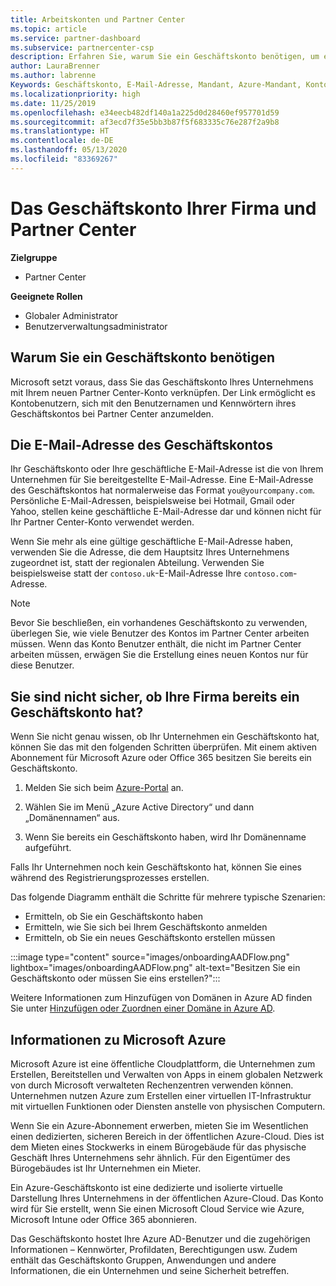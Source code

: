 ```yaml
---
title: Arbeitskonten und Partner Center
ms.topic: article
ms.service: partner-dashboard
ms.subservice: partnercenter-csp
description: Erfahren Sie, warum Sie ein Geschäftskonto benötigen, um ein Partner Center-Konto zu erstellen. Überprüfen Sie, ob Sie bereits über ein Geschäftskonto verfügen.
author: LauraBrenner
ms.author: labrenne
Keywords: Geschäftskonto, E-Mail-Adresse, Mandant, Azure-Mandant, Konto erstellen, Domänenname
ms.localizationpriority: high
ms.date: 11/25/2019
ms.openlocfilehash: e34eecb482df140a1a225d0d28460ef957701d59
ms.sourcegitcommit: af3ecd7f35e5bb3b87f5f683335c76e287f2a9b8
ms.translationtype: HT
ms.contentlocale: de-DE
ms.lasthandoff: 05/13/2020
ms.locfileid: "83369267"
---
```

# <a name="your-company-work-account-and-partner-center"></a>Das Geschäftskonto Ihrer Firma und Partner Center  

**Zielgruppe**

- Partner Center

**Geeignete Rollen**

- Globaler Administrator
- Benutzerverwaltungsadministrator

## <a name="why-you-need-a-work-account"></a>Warum Sie ein Geschäftskonto benötigen

Microsoft setzt voraus, dass Sie das Geschäftskonto Ihres Unternehmens mit Ihrem neuen Partner Center-Konto verknüpfen. Der Link ermöglicht es Kontobenutzern, sich mit den Benutzernamen und Kennwörtern ihres Geschäftskontos bei Partner Center anzumelden.

## <a name="the-work-account-email-address"></a>Die E-Mail-Adresse des Geschäftskontos

Ihr Geschäftskonto oder Ihre geschäftliche E-Mail-Adresse ist die von Ihrem Unternehmen für Sie bereitgestellte E-Mail-Adresse. Eine E-Mail-Adresse des Geschäftskontos hat normalerweise das Format `you@yourcompany.com`. Persönliche E-Mail-Adressen, beispielsweise bei Hotmail, Gmail oder Yahoo, stellen keine geschäftliche E-Mail-Adresse dar und können nicht für Ihr Partner Center-Konto verwendet werden.

Wenn Sie mehr als eine gültige geschäftliche E-Mail-Adresse haben, verwenden Sie die Adresse, die dem Hauptsitz Ihres Unternehmens zugeordnet ist, statt der regionalen Abteilung. Verwenden Sie beispielsweise statt der `contoso.uk`-E-Mail-Adresse Ihre `contoso.com`-Adresse.

> [!NOTE]  
> Bevor Sie beschließen, ein vorhandenes Geschäftskonto zu verwenden, überlegen Sie, wie viele Benutzer des Kontos im Partner Center arbeiten müssen. Wenn das Konto Benutzer enthält, die nicht im Partner Center arbeiten müssen, erwägen Sie die Erstellung eines neuen Kontos nur für diese Benutzer.

## <a name="not-sure-if-your-company-already-has-a-work-account"></a>Sie sind nicht sicher, ob Ihre Firma bereits ein Geschäftskonto hat?

Wenn Sie nicht genau wissen, ob Ihr Unternehmen ein Geschäftskonto hat, können Sie das mit den folgenden Schritten überprüfen. Mit einem aktiven Abonnement für Microsoft Azure oder Office 365 besitzen Sie bereits ein Geschäftskonto.

1. Melden Sie sich beim [Azure-Portal](https://portal.azure.com) an.

2. Wählen Sie im Menü „Azure Active Directory“ und dann „Domänennamen“ aus.

3. Wenn Sie bereits ein Geschäftskonto haben, wird Ihr Domänenname aufgeführt.

Falls Ihr Unternehmen noch kein Geschäftskonto hat, können Sie eines während des Registrierungsprozesses erstellen.

Das folgende Diagramm enthält die Schritte für mehrere typische Szenarien:

- Ermitteln, ob Sie ein Geschäftskonto haben
- Ermitteln, wie Sie sich bei Ihrem Geschäftskonto anmelden
- Ermitteln, ob Sie ein neues Geschäftskonto erstellen müssen

:::image type="content" source="images/onboardingAADFlow.png" lightbox="images/onboardingAADFlow.png" alt-text="Besitzen Sie ein Geschäftskonto oder müssen Sie eins erstellen?":::

Weitere Informationen zum Hinzufügen von Domänen in Azure AD finden Sie unter [Hinzufügen oder Zuordnen einer Domäne in Azure AD](https://docs.microsoft.com/azure/active-directory/active-directory-add-domain).

## <a name="about-microsoft-azure"></a>Informationen zu Microsoft Azure

Microsoft Azure ist eine öffentliche Cloudplattform, die Unternehmen zum Erstellen, Bereitstellen und Verwalten von Apps in einem globalen Netzwerk von durch Microsoft verwalteten Rechenzentren verwenden können. Unternehmen nutzen Azure zum Erstellen einer virtuellen IT-Infrastruktur mit virtuellen Funktionen oder Diensten anstelle von physischen Computern.

Wenn Sie ein Azure-Abonnement erwerben, mieten Sie im Wesentlichen einen dedizierten, sicheren Bereich in der öffentlichen Azure-Cloud. Dies ist dem Mieten eines Stockwerks in einem Bürogebäude für das physische Geschäft Ihres Unternehmens sehr ähnlich. Für den Eigentümer des Bürogebäudes ist Ihr Unternehmen ein Mieter.

Ein Azure-Geschäftskonto ist eine dedizierte und isolierte virtuelle Darstellung Ihres Unternehmens in der öffentlichen Azure-Cloud. Das Konto wird für Sie erstellt, wenn Sie einen Microsoft Cloud Service wie Azure, Microsoft Intune oder Office 365 abonnieren.

Das Geschäftskonto hostet Ihre Azure AD-Benutzer und die zugehörigen Informationen – Kennwörter, Profildaten, Berechtigungen usw. Zudem enthält das Geschäftskonto Gruppen, Anwendungen und andere Informationen, die ein Unternehmen und seine Sicherheit betreffen.
